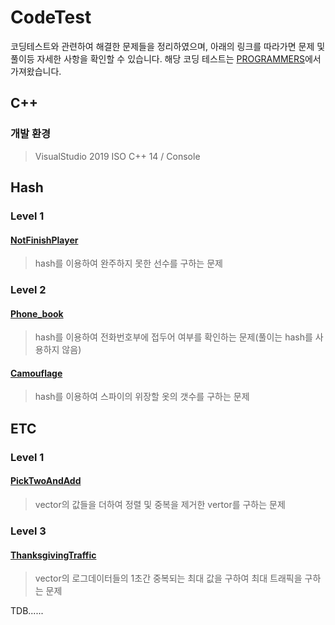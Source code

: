 # CodeTest   
코딩테스트와 관련하여 해결한 문제들을 정리하였으며, 아래의 링크를 따라가면 문제 및 풀이등 자세한 사항을 확인할 수 있습니다.
해당 코딩 테스트는 [PROGRAMMERS](<https://programmers.co.kr/>)에서 가져왔습니다.
   
   
## C++
### 개발 환경
> VisualStudio 2019
> ISO C++ 14 / Console
## Hash
### Level 1
#### [NotFinishPlayer](<https://github.com/foryourself83/CodeTest/tree/main/C%2B%2B/NotFinishPlayer#notfinishplayer>)
> hash를 이용하여 완주하지 못한 선수를 구하는 문제

### Level 2
#### [Phone_book](<https://github.com/foryourself83/CodeTest/tree/main/C%2B%2B/Phone_book#phone_book>)
> hash를 이용하여 전화번호부에 접두어 여부를 확인하는 문제(풀이는 hash를 사용하지 않음)
#### [Camouflage](<https://github.com/foryourself83/CodeTest/tree/main/C%2B%2B/Camouflage#camouflage>)
> hash를 이용하여 스파이의 위장할 옷의 갯수를 구하는 문제
  
## ETC
### Level 1
#### [PickTwoAndAdd](<https://github.com/foryourself83/CodeTest/tree/main/C%2B%2B/PickTwoAndAdd#picktwoandadd>)
> vector<int>의 값들을 더하여 정렬 및 중복을 제거한 vertor<int>를 구하는 문제
  
### Level 3
#### [ThanksgivingTraffic](<https://github.com/foryourself83/CodeTest/tree/main/C%2B%2B/ThanksgivingTraffic#thanksgivingtraffic>)
> vector<string>의 로그데이터들의 1초간 중복되는 최대 값을 구하여 최대 트래픽을 구하는 문제



TDB......




